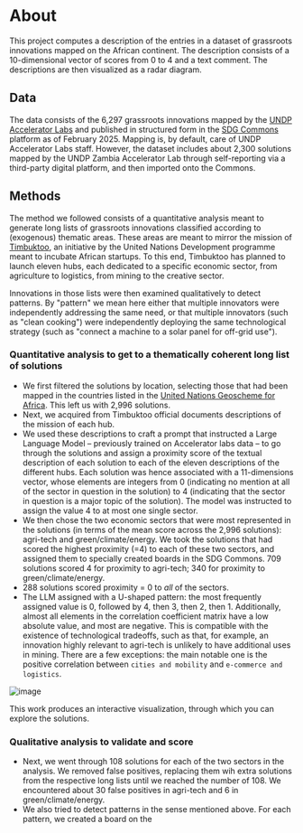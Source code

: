 # About
This project computes a description of the entries in a dataset of grassroots innovations mapped on the African continent. The description consists of a 10-dimensional vector of scores from 0 to 4 and a text comment. The descriptions are then visualized as a radar diagram.

## Data
The data consists of the 6,297 grassroots innovations mapped by the [UNDP Accelerator Labs](https://acceleratorlabs.undp.org) and published in structured form in the [SDG Commons](https://sdg-innovation-commons.org) platform as of February 2025. Mapping is, by default, care of UNDP Accelerator Labs staff. However, the dataset includes about 2,300 solutions mapped by the UNDP Zambia Accelerator Lab through self-reporting via a third-party digital platform, and then imported onto the Commons. 

## Methods

The method we followed consists of a quantitative analysis meant to generate long lists of grassroots innovations classified according to (exogenous) thematic areas. These areas are meant to mirror the mission of [Timbuktoo](https://www.undp.org/africa/projects/timbuktoo), an initiative by the United Nations Development programme meant to incubate African startups. To this end, Timbuktoo has planned to launch eleven hubs, each dedicated to a specific economic sector, from agriculture to logistics, from mining to the creative sector. 

Innovations in those lists were then examined qualitatively to detect patterns. By "pattern" we mean here either that multiple innovators were independently addressing the same need, or that multiple innovators (such as "clean cooking") were independently deploying the same technological strategy (such as "connect a machine to a solar panel for off-grid use").

### Quantitative analysis to get to a thematically coherent long list of solutions

* We first filtered the solutions by location, selecting those that had been mapped in the countries listed in the [United Nations Geoscheme for Africa](https://en.wikipedia.org/wiki/United_Nations_geoscheme_for_Africa). This left us with 2,996 solutions.
* Next, we acquired from Timbuktoo official documents descriptions of the mission of each hub.
* We used these descriptions to craft a prompt that instructed a Large Language Model – previously trained on Accelerator labs data – to go through the solutions and assign a proximity score of the textual description of each solution to each of the eleven descriptions of the different hubs. Each solution was hence associated with a 11-dimensions vector, whose elements are integers from 0 (indicating no mention at all of the sector in question in the solution) to 4 (indicating that the sector in question is a major topic of the solution). The model was instructed to assign the value 4 to at most one single sector.
* We then chose the two economic sectors that were most represented in the solutions (in terms of the mean score across the 2,996 solutions): agri-tech and green/climate/energy. We took the solutions that had scored the highest proximity (=4) to each of these two sectors, and assigned them to specially created boards in the SDG Commons. 709 solutions scored 4 for proximity to agri-tech; 340 for proximity to green/climate/energy.
* 288 solutions scored proximity = 0 to *all* of the sectors.
* The LLM assigned with a U-shaped pattern: the most frequently assigned value is 0, followed by 4, then 3, then 2, then 1. Additionally, almost all elements in the correlation coefficient matrix have a low absolute value, and most are negative. This is compatible with the existence of technological tradeoffs, such as that, for example, an innovation highly relevant to agri-tech is unlikely to have additional uses in mining. There are a few exceptions: the main notable one is the positive correlation between `cities and mobility` and `e-commerce and logistics`.

![image](https://github.com/user-attachments/assets/7319e312-5e96-43b1-a0da-e6bfc67ae3a4)

This work produces an interactive visualization, through which you can explore the solutions. 

### Qualitative analysis to validate and score

* Next, we went through 108 solutions for each of the two sectors in the analysis. We removed false positives, replacing them wih extra solutions from the respective long lists until we reached the number of 108. We encountered about 30 false positives in agri-tech and 6 in green/climate/energy.
* We also tried to detect patterns in the sense mentioned above. For each pattern, we created a board on the 
